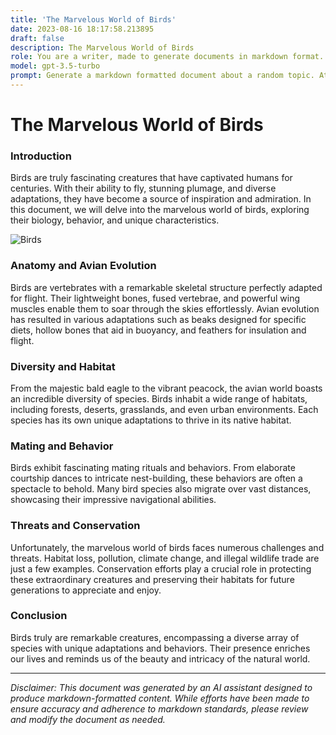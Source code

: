 ```yaml
---
title: 'The Marvelous World of Birds'
date: 2023-08-16 18:17:58.213895
draft: false
description: The Marvelous World of Birds
role: You are a writer, made to generate documents in markdown format. It is very important that all of the documents you generate are in valid markdown format.
model: gpt-3.5-turbo
prompt: Generate a markdown formatted document about a random topic. At the bottom, include a disclaimer explaining that the document was generated by you. The first line of the document should be the title. Make sure that the entire document is in proper markdown format, using a mix of various tags to make the document visually appealing.
---
```


# The Marvelous World of Birds

### Introduction

Birds are truly fascinating creatures that have captivated humans for centuries. With their ability to fly, stunning plumage, and diverse adaptations, they have become a source of inspiration and admiration. In this document, we will delve into the marvelous world of birds, exploring their biology, behavior, and unique characteristics.

![Birds](https://example.com/birds.jpg)

### Anatomy and Avian Evolution

Birds are vertebrates with a remarkable skeletal structure perfectly adapted for flight. Their lightweight bones, fused vertebrae, and powerful wing muscles enable them to soar through the skies effortlessly. Avian evolution has resulted in various adaptations such as beaks designed for specific diets, hollow bones that aid in buoyancy, and feathers for insulation and flight.

### Diversity and Habitat

From the majestic bald eagle to the vibrant peacock, the avian world boasts an incredible diversity of species. Birds inhabit a wide range of habitats, including forests, deserts, grasslands, and even urban environments. Each species has its own unique adaptations to thrive in its native habitat.

### Mating and Behavior

Birds exhibit fascinating mating rituals and behaviors. From elaborate courtship dances to intricate nest-building, these behaviors are often a spectacle to behold. Many bird species also migrate over vast distances, showcasing their impressive navigational abilities.

### Threats and Conservation

Unfortunately, the marvelous world of birds faces numerous challenges and threats. Habitat loss, pollution, climate change, and illegal wildlife trade are just a few examples. Conservation efforts play a crucial role in protecting these extraordinary creatures and preserving their habitats for future generations to appreciate and enjoy.

### Conclusion

Birds truly are remarkable creatures, encompassing a diverse array of species with unique adaptations and behaviors. Their presence enriches our lives and reminds us of the beauty and intricacy of the natural world.

---

*Disclaimer: This document was generated by an AI assistant designed to produce markdown-formatted content. While efforts have been made to ensure accuracy and adherence to markdown standards, please review and modify the document as needed.*